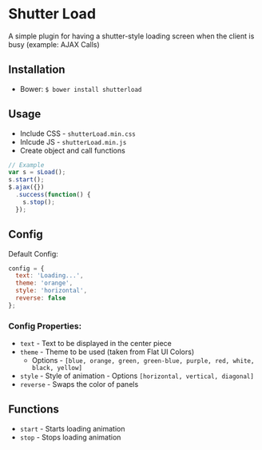 # Shutter Load

A simple plugin for having a shutter-style loading screen when the client is busy (example: AJAX Calls)

## Installation
* Bower: `$ bower install shutterload`

## Usage
* Include CSS - `shutterLoad.min.css`
* Inlcude JS  - `shutterLoad.min.js`
* Create object and call functions
```javascript
// Example
var s = sLoad();
s.start();
$.ajax({})
  .success(function() {
    s.stop();
  });
```

## Config
Default Config:
```javascript
config = {
  text: 'Loading...',
  theme: 'orange',
  style: 'horizontal',
  reverse: false
};
```

### Config Properties:
* `text` - Text to be displayed in the center piece
* `theme` - Theme to be used (taken from Flat UI Colors)
  * Options - `[blue, orange, green, green-blue, purple, red, white, black, yellow]`
* `style` - Style of animation - Options `[horizontal, vertical, diagonal]`
* `reverse` - Swaps the color of panels

## Functions
* `start` - Starts loading animation
* `stop` - Stops loading animation
